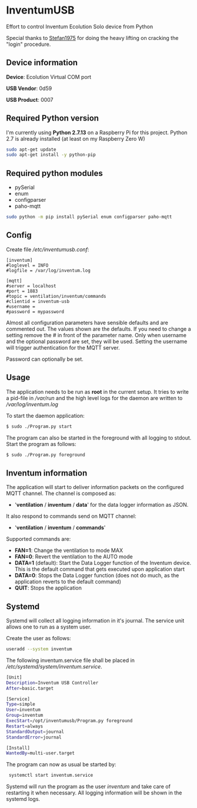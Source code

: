 # InventumUSB
Effort to control Inventum Ecolution Solo device from Python

Special thanks to [Stefan1975](https://tweakers.net/gallery/227200) for doing the heavy lifting on cracking the "login" procedure.

## Device information

**Device**: Ecolution Virtual COM port
 
**USB Vendor**: 0d59

**USB Product**: 0007

## Required Python version

I'm currently using **Python 2.7.13** on a Raspberry Pi for this project.
Python 2.7 is already installed (at least on my Raspberry Zero W)

```bash
sudo apt-get update
sudo apt-get install -y python-pip
```

## Required python modules

* pySerial
* enum
* configparser
* paho-mqtt

```bash
sudo python -m pip install pySerial enum configparser paho-mqtt
```

## Config

Create file _/etc/inventumusb.conf_:

```
[inventum]
#loglevel = INFO
#logfile = /var/log/inventum.log

[mqtt]
#server = localhost
#port = 1883
#topic = ventilation/inventum/commands
#clientid = inventum-usb
#username = 
#password = mypassword
```
Almost all configuration parameters have sensible defaults and are commented out. The values shown are the defaults. If 
you need to change a setting remove the # in front of the parameter name. Only when username and the optional password 
are set, they will be used. Setting the username will trigger authentication for the MQTT server. 

Password can optionally be set.

## Usage

The application needs to be run as **root** in the current setup. It tries to write a pid-file in _/var/run_ and the 
high level logs for the daemon are written to _/var/log/inventum.log_

To start the daemon application:

```bash
$ sudo ./Program.py start
```
The program can also be started in the foreground with all logging to stdout. Start the program as follows:

```bash
$ sudo ./Program.py foreground
```

## Inventum information

The application will start to deliver information packets on the configured MQTT channel.
The channel is composed as:
* '**ventilation** / **inventum** / **data**' for the data logger information as JSON.

It also respond to commands send on MQTT channel:

* '**ventilation** / **inventum** / **commands**'

Supported commands are:
* **FAN=1**: Change the ventilation to mode MAX
* **FAN=0**: Revert the ventilation to the AUTO mode
* **DATA=1** (default): Start the Data Logger function of the Inventum device. This is the default command that gets executed
upon application start
* **DATA=0**: Stops the Data Logger function (does not do much, as the application reverts to the default command)
* **QUIT**: Stops the application

## Systemd

Systemd will collect all logging information in it's journal. 
The service unit allows one to run as a system user.

Create the user as follows:

```bash
useradd --system inventum
```

The following inventum.service file shall be placed in _/etc/systemd/system/inventum.service_.

```bash
[Unit]
Description=Inventum USB Controller
After=basic.target

[Service]
Type=simple
User=inventum
Group=inventum
ExecStart=/opt/inventumusb/Program.py foreground
Restart=always
StandardOutput=journal
StandardError=journal

[Install]
WantedBy=multi-user.target
```
The program can now as usual be started by:
 
```bash
 systemctl start inventum.service
```

Systemd will run the program as the user _inventum_ and take care of restarting it when necessary. All logging 
information will be shown in the systemd logs.
